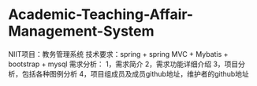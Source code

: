 # Academic-Teaching-Affair-Management-System
NIIT项目：教务管理系统
技术要求：spring + spring MVC + Mybatis + bootstrap + mysql
需求分析：
1，需求简介
2，需求功能详细介绍
3，项目分析，包括各种图例分析
4，项目组成员及成员github地址，维护者的github地址
